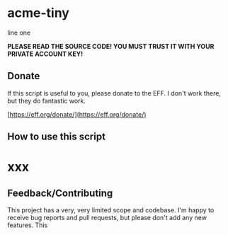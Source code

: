 # acme-tiny

line one

**PLEASE READ THE SOURCE CODE! YOU MUST TRUST IT WITH YOUR PRIVATE ACCOUNT KEY!**

## Donate

If this script is useful to you, please donate to the EFF. I don't work there,
but they do fantastic work.

[https://eff.org/donate/](https://eff.org/donate/)

## How to use this script

xxx
=======
## Feedback/Contributing

This project has a very, very limited scope and codebase. I'm happy to receive
bug reports and pull requests, but please don't add any new features. This
